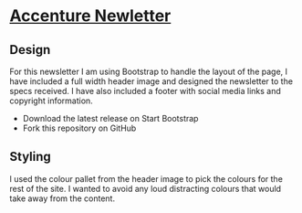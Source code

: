 # [Accenture Newletter](http://designexplorers.net/accenture/) 

## Design

For this newsletter I am using Bootstrap to handle the layout of the page, I have included a full width header image and designed the newsletter to the specs received.  I have also included a footer with social media links and copyright information. 
* Download the latest release on Start Bootstrap
* Fork this repository on GitHub

## Styling

I used the colour pallet from the header image to pick the colours for the rest of the site.  I wanted to avoid any loud distracting colours that would take away from the content.

